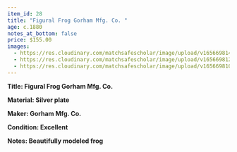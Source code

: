 ```yaml
---
item_id: 28
title: "Figural Frog Gorham Mfg. Co. "
age: c.1880
notes_at_bottom: false
price: $155.00
images:
  - https://res.cloudinary.com/matchsafescholar/image/upload/v1656698143/frog2.jpg
  - https://res.cloudinary.com/matchsafescholar/image/upload/v1656698123/frog3.jpg
  - https://res.cloudinary.com/matchsafescholar/image/upload/v1656698103/frog1.jpg
---
```

**Title:	        Figural Frog Gorham Mfg. Co.** 


**Material:	Silver plate** 


**Maker:	        Gorham Mfg. Co.**


**Condition:	Excellent**


**Notes:		Beautifully modeled frog**